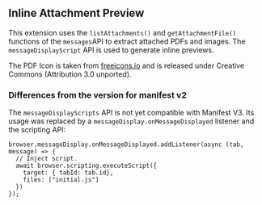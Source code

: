 ## Inline Attachment Preview

This extension uses the `listAttachments()` and `getAttachmentFile()` functions of the `messages`API to extract attached PDFs and images. The `messageDisplayScript` API is used to generate inline previews.

The PDF Icon is taken from [freeicons.io](https://freeicons.io/logos/pdf-icon-2304) and is released under Creative Commons (Attribution 3.0 unported).

### Differences from the version for manifest v2

The `messageDisplayScripts` API is not yet compatible with Manifest V3. Its usage
was replaced by a `messageDisplay.onMessageDisplayed` listener and the scripting API:

```
browser.messageDisplay.onMessageDisplayed.addListener(async (tab, message) => {
  // Inject script.
  await browser.scripting.executeScript({
    target: { tabId: tab.id},
    files: ["initial.js"]
  })
});
```
